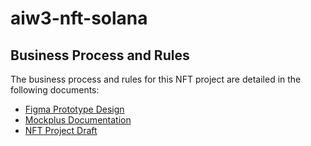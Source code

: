 # aiw3-nft-solana

## Business Process and Rules

The business process and rules for this NFT project are detailed in the following documents:

- [Figma Prototype Design](https://www.figma.com/design/FP3lWMHhJ7riy3PTtJpxL0/AIW3?node-id=33969-9412&p=f)
- [Mockplus Documentation](https://app.mockplus.cn/app/share-43243abc91caeec3451d14465f0b94f2share-7hHJcMABGb/comment/p24-p6bxJ/FfrwjGuqU)
- [NFT Project Draft](https://fanshood.sg.larksuite.com/docx/DyZ3d4SsQoPiY0xWstzlLX5xgeh)
